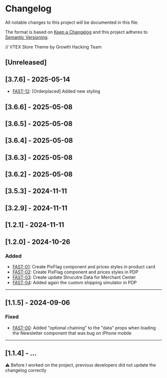 # Changelog

All notable changes to this project will be documented in this file.

The format is based on [Keep a Changelog](http://keepachangelog.com/en/1.0.0/)
and this project adheres to [Semantic Versioning](http://semver.org/spec/v2.0.0.html).

// VTEX Store Theme by Growth Hacking Team

## [Unreleased]

## [3.7.6] - 2025-05-14

- [FAST-12](https://trello.com/c/ojbGKA1e/21-fast-12orderplaced-mapeamento): [Orderplaced] Added new styling

## [3.6.6] - 2025-05-08

## [3.6.5] - 2025-05-08

## [3.6.4] - 2025-05-08

## [3.6.3] - 2025-05-08

## [3.6.2] - 2025-05-08

## [3.5.3] - 2024-11-11

## [3.2.9] - 2024-11-11

## [1.2.1] - 2024-11-11

## [1.2.0] - 2024-10-26

### Added

- [FAST-01](https://trello.com/c/H20Wzw0l): Create PixFlag component and prices styles in product card
- [FAST-02](https://trello.com/c/HaBsQugb): Create PixFlag component and prices styles in PDP
- [FAST-03](https://trello.com/c/2xqlIs0D): Create update Strucutre Data for Merchant Center
- [FAST-04](https://trello.com/c/xE57ybD6): Added again the custom shipping simulator in PDP

---

## [1.1.5] - 2024-09-06

### Fixed

- [FAST-00](https://trello.com/c/h1SSN8Tq): Added "optional chaining" to the "data" props when loading the Newsletter component that was bug on iPhone mobile

---

## [1.1.4] - ...

⚠ Before I worked on the project, previous developers did not update the changelog correctly
